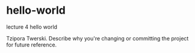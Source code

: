 # hello-world
lecture 4 hello world 

Tzipora Twerski. Describe why you're changing or committing the project for future reference.
